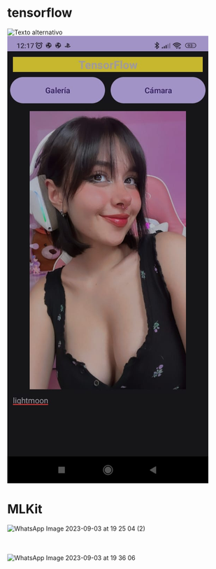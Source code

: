 # tensorflow


![Texto alternativo](ruta/de/la/imagen.png)
![Texto alternativo](https://github.com/cumaki1234/tensorflow/blob/master/WhatsApp%20Image%202023-09-16%20at%2012.24.45.jpeg)

# MLKit

<img src="https://github.com/cumaki1234/MLKit/assets/129130678/775639ee-ea53-4858-ab9a-d5b11ad41b16" alt="WhatsApp Image 2023-09-03 at 19 25 04 (2)" width="50%">

<p style="margin-bottom: 50px;"></p>

<img src="https://github.com/cumaki1234/MLKit/assets/129130678/1fa7def3-33d6-4b76-8f86-be1c81c3fe8c" alt="WhatsApp Image 2023-09-03 at 19 36 06" width="50%">

